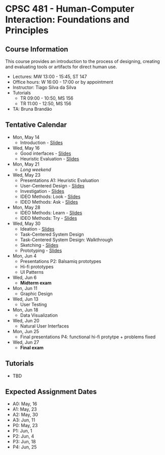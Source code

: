 # CPSC 481 - Human-Computer Interaction: Foundations and Principles


## Course Information

This course provides an introduction to the process of designing, creating and evaluating tools or artifacts for direct human use.

- Lectures: MW 13:00 - 15:45, ST 147
- Office hours: W 16:00 - 17:00 or by appointment
- Instructor: Tiago Silva da Silva
- Tutorials
	- TR 09:00 - 10:50, MS 156
	- TR 11:00 - 12:50, MS 156
- TA: Bruna Brandão


## Tentative Calendar

- Mon, May 14
	- Introduction - [Slides](https://www.dropbox.com/s/j2s2k1w24djf2s8/CPSC481-00-Introduction.pdf?dl=0)
- Wed, May 16
	- Good interfaces - [Slides](https://www.dropbox.com/s/vfibe52q1vfonrl/CPSC481-01-GoodInterfaces.pdf?dl=0)
	- Heuristic Evaluation - [Slides](https://www.dropbox.com/s/b0lexs7ftswyln6/CPSC481-01-HeuristicEvaluation.pdf?dl=0)
- Mon, May 21
	- *Long weekend*
- Wed, May 23
	- Presentations A1: Heuristic Evaluation
	- User-Centered Design - [Slides](https://www.dropbox.com/s/97pqg9jidx5cxx0/CPSC481-02-01-UserCenteredDesign.pdf?dl=0)
	- Investigation - [Slides](https://www.dropbox.com/s/m3dy02yh2sjz1wx/CPSC481-02-02-Investigation.pdf?dl=0)
	- IDEO Methods: Look - [Slides](https://www.dropbox.com/s/wrbttvpn93jwvw7/CPSC481-02-03-Look.pdf?dl=0)
	- IDEO Methods: Ask - [Slides](https://www.dropbox.com/s/hn6ltzfwdglazyu/CPSC481-02-04-Ask.pdf?dl=0)
- Mon, May 28
	- IDEO Methods: Learn - [Slides](https://www.dropbox.com/s/gyqln8sutwxq8gy/CPSC481-03-01-Learn.pdf?dl=0)
	- IDEO Methods: Try - [Slides](https://www.dropbox.com/s/m6cpkb0vxv23f37/CPSC481-03-02-Try.pdf?dl=0)
- Wed, May 30
	- Ideation - [Slides](https://www.dropbox.com/s/lkq4o35110brzhp/CPSC481-04-01-Ideation.pdf?dl=0)
	- Task-Centered System Design
	- Task-Centered System Design: Walkthrough
	- Sketching - [Slides](https://www.dropbox.com/s/m9pd6f2zkdm3xdh/CPSC481-04-02-Sketching.pdf?dl=0)
	- Prototyping - [Slides](https://www.dropbox.com/s/ynva1vvc0tkimb4/CPSC481-04-03-Prototyping.pdf?dl=0)
- Mon, Jun 4
	- Presentations P2: Balsamiq prototypes
	- Hi-fi prototypes
	- UI Patterns
- Wed, Jun 6
	- **Midterm exam**
- Mon, Jun 11
	- Graphic Design
- Wed, Jun 13
	- User Testing
- Mon, Jun 18
	- Data Visualization
- Wed, Jun 20
	- Natural User Interfaces
- Mon, Jun 25
	- Final presentations P4: functional hi-fi protytpe + problems fixed
- Wed, Jun 27
	- **Final exam**



## Tutorials
- TBD

## Expected Assignment Dates
- A0: May, 16
- A1: May, 23
- A2: May, 30
- A3: Jun, 11
- P0: May, 23
- P1: Jun, 1
- P2: Jun, 4
- P3: Jun, 18
- P4: Jun, 25